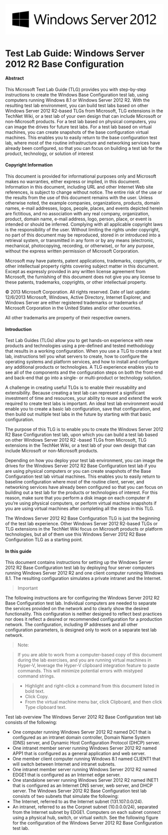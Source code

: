 ![Server2012](Server%202012%20Logo.png)
# Test Lab Guide: Windows Server 2012 R2 Base Configuration

#### Abstract

This Microsoft Test Lab Guide (TLG) provides you with step-by-step instructions to create the Windows Base Configuration test lab, using computers running Windows 8.1 or Windows Server 2012 R2. With the resulting test lab environment, you can build test labs based on other Windows Server 2012 R2-based TLGs from Microsoft, TLG extensions in the TechNet Wiki, or a test lab of your own design that can include Microsoft or non-Microsoft products. For a test lab based on physical computers, you can image the drives for future test labs. For a test lab based on virtual machines, you can create snapshots of the base configuration virtual machines. This enables you to easily return to the base configuration test lab, where most of the routine infrastructure and networking services have already been configured, so that you can focus on building a test lab for the product, technology, or solution of interest

#### Copyright Information

This document is provided for informational purposes only and Microsoft makes no warranties, either express or implied, in this document. Information in this document, including URL and other Internet Web site references, is subject to change without notice. The entire risk of the use or the results from the use of this document remains with the user. Unless otherwise noted, the example companies, organizations, products, domain names, e-mail addresses, logos, people, places, and events depicted herein are fictitious, and no association with any real company, organization, product, domain name, e-mail address, logo, person, place, or event is intended or should be inferred. Complying with all applicable copyright laws is the responsibility of the user. Without limiting the rights under copyright, no part of this document may be reproduced, stored in or introduced into a retrieval system, or transmitted in any form or by any means (electronic, mechanical, photocopying, recording, or otherwise), or for any purpose, without the express written permission of Microsoft Corporation. 

Microsoft may have patents, patent applications, trademarks, copyrights, or other intellectual property rights covering subject matter in this document. Except as expressly provided in any written license agreement from Microsoft, the furnishing of this document does not give you any license to these patents, trademarks, copyrights, or other intellectual property.

© 2013 Microsoft Corporation. All rights reserved.
Date of last update: 12/6/2013
Microsoft, Windows, Active Directory, Internet Explorer, and Windows Server are either registered trademarks or trademarks of Microsoft Corporation in the United States and/or other countries.

All other trademarks are property of their respective owners.

#### Introduction

Test Lab Guides (TLGs) allow you to get hands-on experience with new products and technologies using a pre-defined and tested methodology that results in a working configuration. When you use a TLG to create a test lab, instructions tell you what servers to create, how to configure the operating systems and platform services, and how to install and configure any additional products or technologies. A TLG experience enables you to see all of the components and the configuration steps on both the front-end and back-end that go into a single- or multi-product or technology solution.

A challenge in creating useful TLGs is to enable their reusability and extensibility. Because creating a test lab can represent a significant investment of time and resources, your ability to reuse and extend the work required to create test labs is important. An ideal test lab environment would enable you to create a basic lab configuration, save that configuration, and then build out multiple test labs in the future by starting with that basic configuration.

The purpose of this TLG is to enable you to create the Windows Server 2012 R2 Base Configuration test lab, upon which you can build a test lab based on other Windows Server 2012 R2 -based TLGs from Microsoft, TLG extensions in the TechNet Wiki, or a test lab of your own design that can include Microsoft or non-Microsoft products.

Depending on how you deploy your test lab environment, you can image the drives for the Windows Server 2012 R2 Base Configuration test lab if you are using physical computers or you can create snapshots of the Base Configuration test lab virtual machines. This enables you to easily return to baseline configuration where most of the routine client, server, and networking services have already been configured so that you can focus on building out a test lab for the products or technologies of interest. For this reason, make sure that you perform a disk image on each computer if you’re using physical computers, or perform virtual machine snapshots if you are using virtual machines after completing all the steps in this TLG.

The Windows Server 2012 R2 Base Configuration TLG is just the beginning of the test lab experience. Other Windows Server 2012 R2-based TLGs or TLG extensions in the TechNet Wiki focus on Microsoft products or platform technologies, but all of them use this Windows Server 2012 R2 Base Configuration TLG as a starting point. 

#### In this guide
This document contains instructions for setting up the Windows Server 2012 R2 Base Configuration test lab by deploying four server computers running Windows Server 2012 R2 and one client computer running Windows 8.1. The resulting configuration simulates a private intranet and the Internet.

>Important 

The following instructions are for configuring the Windows Server 2012 R2 Base Configuration test lab. Individual computers are needed to separate the services provided on the network and to clearly show the desired functionality. This configuration is neither designed to reflect best practices nor does it reflect a desired or recommended configuration for a production network. The configuration, including IP addresses and all other configuration parameters, is designed only to work on a separate test lab network.

>Note: 

>If you are able to work from a computer-based copy of this document during the lab exercises, and you are running virtual machines in Hyper-V, leverage the Hyper-V clipboard integration feature to paste commands. This will minimize potential errors with mistyped command strings.

>* Highlight and right-click a command from this document listed in bold text.
>* Click Copy.
>* From the virtual machine menu bar, click Clipboard, and then click Type clipboard text.

Test lab overview
The Windows Server 2012 R2 Base Configuration test lab consists of the following:
* One computer running Windows Server 2012 R2 named DC1 that is configured as an intranet domain controller, Domain Name System (DNS) server, and Dynamic Host Configuration Protocol (DHCP) server.
* One intranet member server running Windows Server 2012 R2 named APP1 that is configured as a general application and web server.
* One member client computer running Windows 8.1 named CLIENT1 that will switch between Internet and intranet subnets.
* One intranet member server running Windows Server 2012 R2 named EDGE1 that is configured as an Internet edge server.
* One standalone server running Windows Server 2012 R2 named INET1 that is configured as an Internet DNS server, web server, and DHCP server.
The Windows Server 2012 R2 Base Configuration test lab consists of two subnets that simulate the following:
* The Internet, referred to as the Internet subnet (131.107.0.0/24).
* An intranet, referred to as the Corpnet subnet (10.0.0.0/24), separated from the Internet subnet by EDGE1.
Computers on each subnet connect using a physical hub, switch, or virtual switch. See the following figure for the configuration of the Windows Server 2012 R2 Base Configuration test lab.
